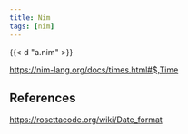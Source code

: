 ```yaml
---
title: Nim
tags: [nim]
---
```


{{< d "a.nim" >}}

<https://nim-lang.org/docs/times.html#$,Time>

## References

<https://rosettacode.org/wiki/Date_format>

